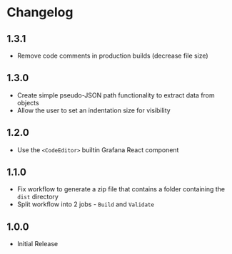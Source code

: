 # Changelog

## 1.3.1

- Remove code comments in production builds (decrease file size)

## 1.3.0

- Create simple pseudo-JSON path functionality to extract data from objects
- Allow the user to set an indentation size for visibility

## 1.2.0

- Use the `<CodeEditor>` builtin Grafana React component

## 1.1.0

- Fix workflow to generate a zip file that contains a folder containing the `dist` directory
- Split workflow into 2 jobs - `Build` and `Validate`

## 1.0.0

- Initial Release